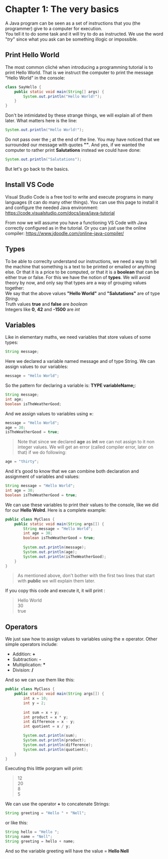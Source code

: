 # Chapter 1: The very basics
A Java program can be seen as a set of instructions that you (the programmer) give to a computer for execution.  
You tell it to do some task and it will try to do as instructed. We use the word "_try_" since what you ask can be something illogic or impossible. 

## Print Hello World
The most common cliché when introducing a programming tutorial is to print Hello World. That is we instruct the computer to print the message "Hello World" in the console:

```java
class SayHello {
    public static void main(String[] args) {
        System.out.println("Hello World!");
    }
}
```
Don't be intimidated by these strange things, we will explain all of them later. What matters here is the line:
```java
System.out.println("Hello World!");
```
Do not pass over the **;** at the end of the line. You may have noticed that we surrounded our message with quotes **""**. And yes, if we wanted the computer to rather print **Salutations** instead we could have done:
```java
System.out.println("Salutations");
```

But let's go back to the basics.

## Install VS Code
Visual Studio Code is a free tool to write and execute programs in many languages (it can do many other things).
You can use this page to install it and configure the needed Java environment: https://code.visualstudio.com/docs/java/java-tutorial

From now we will assume you have a functioning VS Code with Java correctly configured as in the tutorial. Or you can just use the online compiler: https://www.jdoodle.com/online-java-compiler/

## Types
To be able to correclty understand our instructions, we need a way to tell the machine that something is a text to be printed or emailed or anything else. Or that it is a price to be computed, or that it is a **boolean** that can be either true or false. For this we have the notion of **types**. We will avoid theory by now, and only say that types are a way of grouping values together:  
We say that the above values **"Hello World"** and **"Salutations"** are of type _String_.  
Truth values **true** and **false** are _boolean_  
Integers like **0**, **42** and **-1500** are _int_

## Variables
Like in elementary maths, we need variables that store values of some types:
```java
String message;
```
Here we declared a variable named message and of type String. We can assign values to our variables:
```java
message = "Hello World";
```

So the pattern for declaring a variable is: __TYPE variableName;__:
```java
String message;
int age;
boolean isTheWeatherGood;
```
And we assign values to variables using __=__:
```java
message = "Hello World";
age = 30;
isTheWeatherGood = true;
```

> Note that since we declared __age__ as __int__ we can not assign to it non integer values. We will get an error (called compiler error, later on that) if we do following:
```java
age = "thirty";
```

And it's good to know that we can combine both declaration and assignment of variables and values:

```java
String message = "Hello World";
int age = 30;
boolean isTheWeatherGood = true;
```

We can use these variables to print their values to the console, like we did for our **Hello Wolrd**. Here is a complete example:

```java
public class MyClass {
    public static void main(String args[]) {
        String message = "Hello World";
        int age = 30;
        boolean isTheWeatherGood = true;
        
        System.out.println(message);
        System.out.println(age);
        System.out.println(isTheWeatherGood);
    }
}
```
> As mentioned above, don't bother with the first two lines that start with **public** we will explain them later. 

If you copy this code and execute it, it will print :
> Hello World  
> 30  
> true


## Operators
We just saw how to assign values to variables using the __=__ operator. Other simple operators include:

- Addition: **+**
- Subtraction: **-**
- Multiplication: **\***
- Division: **/**

And so we can use them like this:
```java
public class MyClass {
    public static void main(String args[]) {
        int x = 10;
        int y = 2;
        
        int sum = x + y;
        int product = x * y;
        int difference = x - y;
        int quotient = x / y;

        System.out.println(sum);
        System.out.println(product);
        System.out.println(difference);
        System.out.println(quotient);
    }
}
```

Executing this little porgram will print:
> 12  
> 20  
> 8  
> 5  

We can use the operator **+** to concatenate Strings:
```java
String greeting = "Hello " + "Nell";
```
or like this:
```java
String hello = "Hello ";
String name = "Nell";
String greeting = hello + name;
```
And so the variable greeting will have the value = __Hello Nell__  
